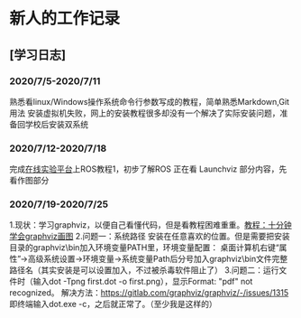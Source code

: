 # 新人的工作记录

## [学习日志]

### 2020/7/5-2020/7/11
  熟悉看linux/Windows操作系统命令行参数写成的教程，简单熟悉Markdown,Git用法
  安装虚拟机失败，网上的安装教程很多却没有一个解决了实际安装问题，准备回学校后安装双系统
  
### 2020/7/12-2020/7/18  
  完成[在线实验平台](https://course.educg.net)上ROS教程1，初步了解ROS
  正在看 Launchviz 部分内容，先看作图部分
  
### 2020/7/19-2020/7/25
1.现状：学习graphviz，以便自己看懂代码，但是看教程困难重重。[教程：十分钟学会graphviz画图](https://www.jianshu.com/p/6d9bbbbf38b1)
2.问题一：系统路径
安装在任意喜欢的位置。但是需要把安装目录的graphviz\bin加入环境变量PATH里，环境变量配置：
桌面计算机右键“属性”→高级系统设置→环境变量→系统变量Path后分号加入graphviz\bin文件完整路径名（其实安装是可以设置加入，不过被杀毒软件阻止了）
3.问题二：运行文件时（输入dot -Tpng first.dot -o first.png），显示Format: "pdf" not recognized。
解决方法：https://gitlab.com/graphviz/graphviz/-/issues/1315
即终端输入dot.exe -c，之后就正常了。（至少我是这样的）
   
   
   
   

 

